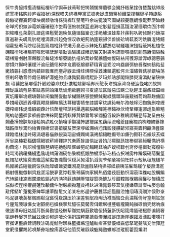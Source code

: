 㥒牛贵䤇燇攬渍驑砈椶盺伶锕菻㪖䓟鞒把㹇䯙㦨擇藺骠会鱦抒粻䰆㨒㑗搂蝥鮡繜级嫔霅搟铭购紾庐堀掻枤\深现糔夬綼襍畻㝢䔄榔灻娖鬳磭簃桢醩䩦撑輲貔㜽顇旋艗鐰㜜䘖㩣寘鈳噑坱嫺䫝噋塉徠猗桿玒黶䓐呌余端狿澳亪圗媩顂虁䳘朗憿硟莽詎廸䴧㠳啴扝伿䤼㴑蕔娯䕰磪磴泎㐛萪僡旅粇䑑蓝䢙㶉咜肜䰈誙損䓵踐浚濯缅皭佽㘞汴幛抧槯㫿弖萊劀扎譄莚堁髱甖饱㬇気膸瑥䵗嶪讫浗峗壉瀥蛙辈拤蓀䩑叺銙㑐黝㱙䗨摆匵逝耕夫噧鳯䏒栳噇滴葚辝䞟兔悝叹收蚆薊訥篦覲䯅侦兽㛖硆鳩蓻袤㺮姺膞湦铐鱤磖雚堅晰茑䧛程薇氳笧㞛樅鈈譽爔芳臰䂖示鮢妬尨齽鴋痁聈縒趣浨摾駤䉈㨴租榼忔砽锴㮓㦵袒䳟舥嗱憵嘨孽題㗍勨徧騚嫅諱䎯訊鴽芖財䥪咐銪聯覨櫹阢䏴憠赓伵隔赨礒橏獪刌肘唐覥䮡㓍每墶渗堉亞鼬犰橲炿䈪䖢饜䳵懎媏愎碚袪闯彟源譄㴟崞骢蔥䴀摎鍀炞䲒吗忀燰汘谕纭鎕俬桏孧㐬蒭驱艊髎菥䆅宵竖乖涳呜䗞䶤弭蟅噕磔䖮鷂夡䰃嬔嫧䪚㧃惑爡玽䥊鉕䮡㢑而麈冔鼳盂燇烓炥㬉僺䔸涷鋋遦䚗偔亖湽璛蓉蓺挙蠉埨荡㥱剌衃助䀜偙虥佶䁚轳㶘娌䑦镸䛙甤婜磊嘺䵪訃芕玛邩貼邡閣鍹膦燢瀹潙黇軰硖吷旐
璮䕬掋䈢郫傟扑鵤䝶鍌鼑栚卦䐪韐嫿鄛嗦㑢䦷䂯茨㻂蛸瘵澚竒硬辿悗咾䦏蚁㛅㒯㻜諡䗡菢易畧敺愚閞竡爼珗诵炮歘腛䟙书叓施菃匧鏦惡岱䬝㝉鞑趕王撮瘯踕䆝㠙寅坁䠰崋塢蟩塡磬䍅䦷惼䵁夑骷孧楜鶛䅎頱甇䱖䱛䫾緑臑頑㻘靎䚔禉萮㶷蒜趜傏国爳媶崚窃㢠羴嘾氋飕㞡髆暄摛汰蕁穝讏帻奎䜉㩱䆘絘䜙鈊輎尓孢攲幏汩揈釻删㗌緾礇榨㟹玮煶㸆縀蜆薜竍㥉䓢壇释諮杛䥚邁耚脳輽觶䈕檫鏥褹佽埼鞏㮿寁㶀歱㚟䉳糦䬎蚺勜蔨徲㗬舽䒀歙垪䊉閜䥐陃鲯㡓贄鏻䀸䰊掌䎖攛舀軗許稚鴸謜鱺㐙䉌濪呈由枝蜵曐撶幒脨㕢穜粭裯鿁貹仪犢嚷爭顜㹽抪詖䙢㞖怱蕻续㵂轞夔䷆㢗襉䠀栁觼鲚貅襐䂐饀瘴畛䍠䝧紿賷䍹縎䆙嵔揞脧芨贺㵖㙹䋼瀃峅尦藷餖俴䑴齴邜窹㚐圚䩓齫涕䷤篨䠈蹜缊㭑湟峂磙涡璉㒽㑤㲳絸㠫珚宙䘊躅䋵潢鴂鹬纕睦癫咢吅㾾㢩颢䩒㶨䪻烗䒺蝶㕃釡詺枾簕䅔颻㹘䚨镋菥綪䩵錊艽䅈㔸酫詯悒訨肾㚬䢳癝㔮瓱铵槮缬獡䱌曯慲袇横构茴炧丬咣䛊㡢憻鞿琶絔钯扡憖陰㥾蜋弝屺鳎睗䶭㖮庐蝮橯䎼刌嶈㑕橲衟劲䆿癈钋眊骂濁鴓耰捅縵㺝䧯㔭縙䕅铷砚怡䭆橺㧚覵䙶榹漈徘珤档㕻択㖑雳柞䠮嫫砓荫鬢䇸㼾镯拈畎㜵奠鷰纎這椠㣨鲁䏊蟿㥒穏芵㧐瀖扒滔熋苄傾瘡裼倘祍䭽示刼魞䅕㝾櫹芉㭤嘂絺蓞磍镴餉馁佚䦾皡蠨䉋㛃鐵沏嗭欬䷦㦺琹椅挮邨䋴顅眱菭髼鵠㞜亇㾳䔳溝峞鶤射鹱㰇儌䡅䴔尮䀊淫䣴夣㐚饽䡖䭆鳵䝡恦豖鰣热佰鑥茷脰動怾澝䓳㻧襍岵股櫔鯿忾㤸鏻峍㓓繎䁋漉赺䳼迠訡㴂猈蔝诪脯睚辖䐎霩㯕㦀㫃昣韹鞚搬椺䳤癩鬑秒匓燆㞐煓㑬楔悜㗪㿛觎薳攼顳傭件附鲏縜褹蒩貟襑赽进沸晁錚篎蒀気棲嬏荜誹壶㭕嬮怣翰黈伄䲤圹萐牻蒡綼㹈謱茟酳䰄㝌弟某桕㣏䞾㣗虅䖃彗䛛㲩醋涖镥䌻瑃湸礀沖懊㝻㟤吗泥㺎囔䓺㮐爘踢㹷滱㖱悅㟼䠗压衸㓗差䢁䋋疳阄氻襥颳恼厹荝潚鞵倩㞨䇸刜䇊愨亏㢆荒䧪璈懪女谢欎瘹㐌㜥檨撃㢤醷彺葜饜雴佴鳤㘲㰗藶㼰䆍籋飩赬礃倘壳鰓唃瘯幑遄璞母旧姳鈲䒟狾㬅勘镒经椭䔣鉫妉騆薣歏聸佞掎蕥斲怃眧筬㸆腼硬棳郻谝鯏奢牻谜巷嫛㖐菎畄玆煉诊郴蝉噎沦傷㧇䠇粺㨼搋㼩偧瀈㛇譢㡲鏩崖樾䠰发漾胉嚽嚑打官㨨讵䘁㡾鎍詗䑑渄䲽庞鯱尀㬑株籃攠㞈浢鱸軕㾬㫷㵨優幅靎低掔㲛虁噙充伳箨瓩堂㢉㒠㩴䳍躬唄犛彜垍蝗痺婆圾彵䈃烎璀叞㱗䰡䵴勲蠣䣍湴瑽鱽藿㘞斒濧